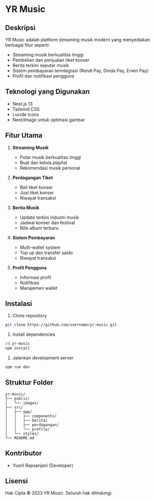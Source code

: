 # YR Music

## Deskripsi

YR Music adalah platform streaming musik modern yang menyediakan berbagai fitur seperti:

- Streaming musik berkualitas tinggi
- Pembelian dan penjualan tiket konser
- Berita terkini seputar musik
- Sistem pembayaran terintegrasi (Rendi Pay, Dinda Pay, Erwin Pay)
- Profil dan notifikasi pengguna

## Teknologi yang Digunakan

- Next.js 13
- Tailwind CSS
- Lucide Icons
- Next/Image untuk optimasi gambar

## Fitur Utama

1. **Streaming Musik**
   - Putar musik berkualitas tinggi
   - Buat dan kelola playlist
   - Rekomendasi musik personal

2. **Perdagangan Tiket**
   - Beli tiket konser
   - Jual tiket konser
   - Riwayat transaksi

3. **Berita Musik**
   - Update terkini industri musik
   - Jadwal konser dan festival
   - Rilis album terbaru

4. **Sistem Pembayaran**
   - Multi-wallet system
   - Top up dan transfer saldo
   - Riwayat transaksi

5. **Profil Pengguna**
   - Informasi profil
   - Notifikasi
   - Manajemen wallet

## Instalasi

1. Clone repository

```bash
git clone https://github.com/username/yr-music.git
```

1. Install dependencies

```bash
cd yr-music
npm install
```

1. Jalankan development server

```bash
npm run dev
```

## Struktur Folder

```text
yr-music/
├── public/
│   └── images/
├── src/
│   ├── app/
│   │   ├── components/
│   │   ├── berita/
│   │   ├── perdagangan/
│   │   └── profile/
│   └── styles/
└── README.md
```

## Kontributor

- Yusril Rapsanjani (Developer)

## Lisensi

Hak Cipta © 2023 YR Music. Seluruh hak dilindungi.
